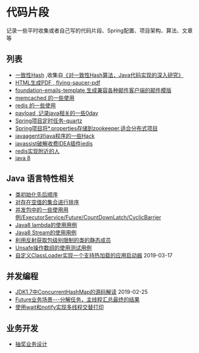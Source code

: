 # 代码片段

  记录一些平时收集或者自己写的代码片段、Spring配置、项目架构、算法、文章等

## 列表
  - [一致性Hash](https://github.com/liaojiacan/code-snippets/tree/master/consistent-hash) ,收集自[《对一致性Hash算法，Java代码实现的深入研究》](http://www.cnblogs.com/xrq730/p/5186728.html)
  - [HTML生成PDF , flying-saucer-pdf](https://github.com/liaojiacan/code-snippets/tree/master/flying-saucer-pdf)
  - [foundation-emails-template,生成兼容各种邮件客户端的邮件模版](https://github.com/zurb/foundation-emails-template)
  - [memcached 的一些使用](https://github.com/liaojiacan/code-snippets/tree/master/memcache)
  - [redis 的一些使用](https://github.com/liaojiacan/code-snippets/tree/master/redis)
  - [payload ,记录java相关的一些0day](https://github.com/liaojiacan/code-snippets/tree/master/payload)
  - [Spring项目定时任务-quartz](https://github.com/liaojiacan/code-snippets/tree/master/spring-quartz-demo)
  - [Spring项目将*.properties存储到zookeeper,适合分布式项目](https://github.com/liaojiacan/code-snippets/tree/master/spring-zookeeper-property-placeholder)
  - [javaagent对java程序的一些Hack](https://github.com/liaojiacan/code-snippets/tree/master/javaagent)
  - [javassist破解收费IDEA插件iedis](https://github.com/liaojiacan/code-snippets/blob/master/javaagent/src/main/java/com/github/liaojiacan/demo/IedisCracker.java)
  - [redis实现附近的人](https://github.com/liaojiacan/code-snippets/blob/master/redis/src/main/java/com/github/liaojiacan/geo/RedisPeopleNearByServiceImpl.java)
  - [java 8](https://github.com/liaojiacan/code-snippets/tree/master/java-language/src/main/java/com/github/liaojiacan/java8)

## Java 语言特性相关

- [类初始化先后顺序](https://github.com/liaojiacan/code-snippets/tree/master/java-language/src/main/java/com/github/liaojiacan/classinit)
- [对存在空值的集合进行排序](https://github.com/liaojiacan/code-snippets/blob/master/java-language/src/main/java/com/github/liaojiacan/comparator/Example.java)
- [并发包中的一些使用用例/ExecutorService/Future/CountDownLatch/CyclicBarrier](https://github.com/liaojiacan/code-snippets/tree/master/java-language/src/main/java/com/github/liaojiacan/concurrent)
- [Java8 lambda的使用用例](https://github.com/liaojiacan/code-snippets/tree/master/java-language/src/main/java/com/github/liaojiacan/java8/lambda)
- [Java8 Stream的使用用例](https://github.com/liaojiacan/code-snippets/blob/master/java-language/src/main/java/com/github/liaojiacan/java8/stream/Example.java)
- [利用反射获取包级别限制的类的静态成员](https://github.com/liaojiacan/code-snippets/blob/master/java-language/src/main/java/com/github/liaojiacan/reflection/ReflectAClassWithPackageLevelAccess.java)
- [Unsafe操作数组的使用测试用例](https://github.com/liaojiacan/code-snippets/blob/master/java-language/src/main/java/com/github/liaojiacan/unsafe/UnsafeArrayOperationTests.java)
- [自定义ClassLoader实现一个支持热加载的应用启动器](https://github.com/liaojiacan/code-snippets/issues/8)  2019-03-17

## 并发编程

  - [JDK1.7中ConcurrentHashMap的源码解读](https://github.com/liaojiacan/code-snippets/issues/6) 2019-02-25
  - [Future业务场景---分解任务，主线程汇总最终的结果](https://github.com/liaojiacan/code-snippets/blob/master/java-language/src/main/java/com/github/liaojiacan/concurrent/executor/AsynchronousTaskResult.java)
  - [使用wait和notify实现多线程交替打印](https://github.com/liaojiacan/code-snippets/blob/master/code-snippets/java-language/src/main/java/com/github/liaojiacan/thread/MultiThreadPrint.java)

## 业务开发

  - [抽奖业务设计](https://github.com/liaojiacan/code-snippets/tree/master/function-design/src/main/java/com/github/liaojiacan/lottery)
